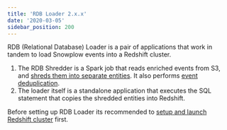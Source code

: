 ```yaml
---
title: 'RDB Loader 2.x.x'
date: '2020-03-05'
sidebar_position: 200
---
```


RDB (Relational Database) Loader is a pair of applications that work in tandem to load Snowplow events into a Redshift cluster.

1. The RDB Shredder is a Spark job that reads enriched events from S3, and [shreds them into separate entities](/docs/pipeline-components-and-applications/loaders-storage-targets/snowplow-rdb-loader-3-0-0/previous-versions/snowplow-rdb-loader/shredding-overview/index.md). It also performs [event deduplication](/docs/pipeline-components-and-applications/loaders-storage-targets/snowplow-rdb-loader-3-0-0/previous-versions/snowplow-rdb-loader/event-deduplication/index.md).
2. The loader itself is a standalone application that executes the SQL statement that copies the shredded entities into Redshift.

Before setting up RDB Loader its recommended to [setup and launch Redshift cluster](/docs/getting-started-on-snowplow-open-source/setup-snowplow-on-aws/setup-destinations/setup-redshift/index.md) first.
